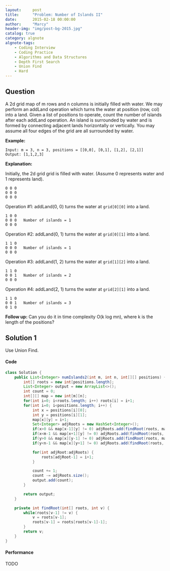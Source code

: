 ```yaml
---
layout:     post
title:      "Problem: Number of Islands II"
date:       2015-02-18 00:00:00
author:     "Marcy"
header-img: "img/post-bg-2015.jpg"
catalog: true
category: algnote
algnote-tags:
    - Coding Interview
    - Coding Practice
    - Algorithms and Data Structures
    - Depth First Search
    - Union Find
    - Hard
---
```


## Question

A 2d grid map of m rows and n columns is initially filled with water. We may perform an addLand operation which turns the water at position (row, col) into a land. Given a list of positions to operate, count the number of islands after each addLand operation. An island is surrounded by water and is formed by connecting adjacent lands horizontally or vertically. You may assume all four edges of the grid are all surrounded by water.

**Example:**
```
Input: m = 3, n = 3, positions = [[0,0], [0,1], [1,2], [2,1]]
Output: [1,1,2,3]
```

**Explanation:**

Initially, the 2d grid grid is filled with water. (Assume 0 represents water and 1 represents land).

```
0 0 0
0 0 0
0 0 0
```

Operation #1: addLand(0, 0) turns the water at `grid[0][0]` into a land.

```
1 0 0
0 0 0   Number of islands = 1
0 0 0
```

Operation #2: addLand(0, 1) turns the water at `grid[0][1]` into a land.

```
1 1 0
0 0 0   Number of islands = 1
0 0 0
```

Operation #3: addLand(1, 2) turns the water at `grid[1][2]` into a land.

```
1 1 0
0 0 1   Number of islands = 2
0 0 0
```

Operation #4: addLand(2, 1) turns the water at `grid[2][1]` into a land.

```
1 1 0
0 0 1   Number of islands = 3
0 1 0
```

**Follow up:**
Can you do it in time complexity O(k log mn), where k is the length of the positions?

## Solution 1

Use Union Find.

#### Code
```java
class Solution {
    public List<Integer> numIslands2(int m, int n, int[][] positions) {
        int[] roots = new int[positions.length];
        List<Integer> output = new ArrayList<>();
        int count = 0;
        int[][] map = new int[m][n];
        for(int i=0; i<roots.length; i++) roots[i] = i+1;
        for(int i=0; i<positions.length; i++) {
            int x = positions[i][0];
            int y = positions[i][1];
            map[x][y] = i+1;
            Set<Integer> adjRoots = new HashSet<Integer>();
            if(x>0 && map[x-1][y] != 0) adjRoots.add(findRoot(roots, map[x-1][y]));
            if(x<m-1 && map[x+1][y] != 0) adjRoots.add(findRoot(roots, map[x+1][y]));
            if(y>0 && map[x][y-1] != 0) adjRoots.add(findRoot(roots, map[x][y-1]));
            if(y<n-1 && map[x][y+1] != 0) adjRoots.add(findRoot(roots, map[x][y+1]));

            for(int adjRoot:adjRoots) {
                roots[adjRoot-1] = i+1;
            }

            count += 1;
            count -= adjRoots.size();
            output.add(count);
        }

        return output;
    }

    private int findRoot(int[] roots, int v) {
        while(roots[v-1] != v) {
            v = roots[v-1];
            roots[v-1] = roots[roots[v-1]-1];
        }
        return v;
    }
}

```

#### Performance
TODO
